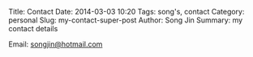 Title: Contact
Date: 2014-03-03 10:20
Tags: song's, contact
Category: personal
Slug: my-contact-super-post
Author: Song Jin
Summary: my contact details

Email: songjin@hotmail.com

<!-- Mobile: 04-5096-5766 -->